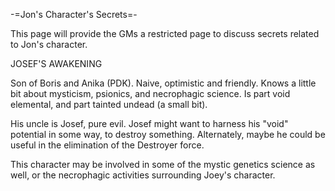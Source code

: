 -=Jon's Character's Secrets=-

This page will provide the GMs a restricted page to discuss secrets related to Jon's character.

JOSEF'S AWAKENING

Son of Boris and Anika (PDK). Naive, optimistic and friendly. Knows a little bit about mysticism, psionics, and necrophagic science. Is part void elemental, and part tainted undead (a small bit).

His uncle is Josef, pure evil. Josef might want to harness his &quot;void&quot; potential in some way, to destroy something. Alternately, maybe he could be useful in the elimination of the Destroyer force.

This character may be involved in some of the mystic genetics science as well, or the necrophagic activities surrounding Joey's character.

